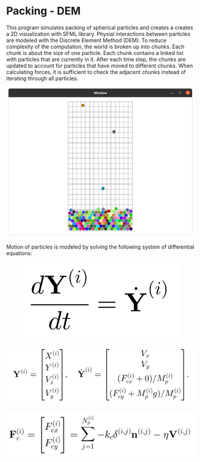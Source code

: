 # Packing - DEM
This program simulates packing of spherical particles and creates a creates a 2D visualization with SFML library. Physial interactions between particles are modeled with the Discrete Element Method (DEM).
To reduce complexity of the computation, the world is broken up into chunks. Each chunk is about the size of one particle.
Each chunk contains a linked list with particles that are currently in it. After each time step, the chunks are updated to account for
particles that have moved to different chunks. When calculating forces, it is sufficient to check the adjacent chunks instead of iterating
through all particles.
<p align="center">
    <img src="images/screenshot.png"/>
</p>
Motion of particles is modeled by solving the following system of differential equations:
<p align="center">
    <img src="images/eq1.svg"/>
</p>
<p align="center">
    <img src="images/eq2.svg"/>
</p>
<p align="center">
    <img src="images/eq3.svg">
</p>
